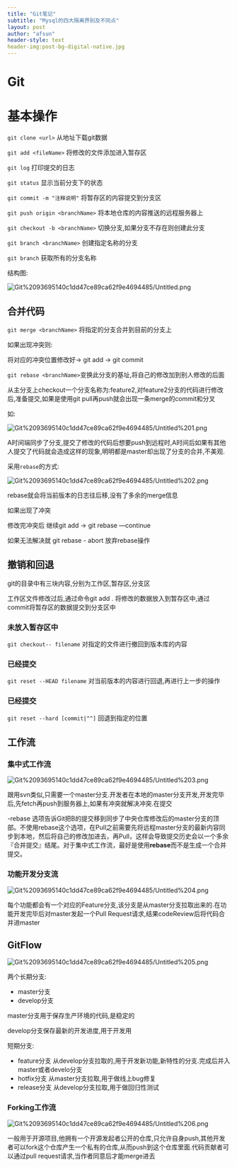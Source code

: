 ```yaml
---
title: "Git笔记"
subtitle: "Mysql的四大隔离界别及不同点"
layout: post
author: "afsun"
header-style: text
header-img:post-bg-digital-native.jpg
---
```

# Git

# 基本操作

`git clone <url>`      从地址下载git数据

`git add <fileName>`  将修改的文件添加进入暂存区

`git log` 打印提交的日志

`git status` 显示当前分支下的状态

`git commit -m "注释说明"`  将暂存区的内容提交到分支区

`git push origin <branchName>` 将本地仓库的内容推送的远程服务器上

`git checkout -b <branchName>`  切换分支,如果分支不存在则创建此分支

`git branch <branchName>` 创建指定名称的分支

`git branch`   获取所有的分支名称

结构图:

![Git%2093695140c1dd47ce89ca62f9e4694485/Untitled.png](http://tuchuansun.oss-cn-hangzhou.aliyuncs.com/typora/202005/09/134500-46636.png)

## 合并代码

`git merge <branchName>` 将指定的分支合并到目前的分支上

如果出现冲突则:

将对应的冲突位置修改好→ git add → git commit 

`git rebase <branchName>`变换此分支的基址,将自己的修改加到别人修改的后面

从主分支上checkout一个分支名称为:feature2,对feature2分支的代码进行修改后,准备提交,如果是使用git pull再push就会出现一条merge的commit和分叉

如:

![Git%2093695140c1dd47ce89ca62f9e4694485/Untitled%201.png](http://tuchuansun.oss-cn-hangzhou.aliyuncs.com/typora/202005/09/134535-791734.png)

A时间端同步了分支,提交了修改的代码后想要push到远程时,A时间后如果有其他人提交了代码就会造成这样的现象,明明都是master却出现了分支的合并,不美观.

采用`rebase`的方式:

![Git%2093695140c1dd47ce89ca62f9e4694485/Untitled%202.png](http://tuchuansun.oss-cn-hangzhou.aliyuncs.com/typora/202005/09/134535-995958.png)

rebase就会将当前版本的日志往后移,没有了多余的merge信息

如果出现了冲突

修改完冲突后 继续git add → git rebase —continue

如果无法解决就 git rebase - abort 放弃rebase操作

## 撤销和回退

git的目录中有三块内容,分别为工作区,暂存区,分支区

工作区文件修改过后,通过命令git add . 将修改的数据放入到暂存区中,通过commit将暂存区的数据提交到分支区中

### 未放入暂存区中

`git checkout-- filename` 对指定的文件进行撤回到版本库的内容

### 已经提交

`git reset --HEAD filename` 对当前版本的内容进行回退,再进行上一步的操作

### 已经提交

`git reset --hard [commit|^^]` 回退到指定的位置

## 工作流

### 集中式工作流
![Git%2093695140c1dd47ce89ca62f9e4694485/Untitled%203.png](http://tuchuansun.oss-cn-hangzhou.aliyuncs.com/typora/202005/09/134609-64281.png)

跟用svn类似,只需要一个master分支.开发者在本地的master分支开发,开发完毕后,先fetch再push到服务器上,如果有冲突就解决冲突.在提交

-rebase 选项告诉Git把B的提交移到同步了中央仓库修改后的master分支的顶部。不使用rebase这个选项，在Pull之前需要先将远程master分支的最新内容同步到本地，然后将自己的修改加进去，再Pull，这样会导致提交历史会以一个多余『合并提交』结尾。对于集中式工作流，最好是使用**rebase**而不是生成一个合并提交。

### 功能开发分支流

 

![Git%2093695140c1dd47ce89ca62f9e4694485/Untitled%204.png](http://tuchuansun.oss-cn-hangzhou.aliyuncs.com/typora/202005/09/134647-572258.png)

每个功能都会有一个对应的Feature分支,该分支是从master分支拉取出来的.在功能开发完毕后对master发起一个Pull Request请求,结果codeReview后将代码合并进master

## GitFlow

![Git%2093695140c1dd47ce89ca62f9e4694485/Untitled%205.png](http://tuchuansun.oss-cn-hangzhou.aliyuncs.com/typora/202005/09/134654-970186.png)

两个长期分支:

- master分支
- develop分支

master分支用于保存生产环境的代码,是稳定的

develop分支保存最新的开发进度,用于开发用

短期分支:

- feature分支  从develop分支拉取的,用于开发新功能,新特性的分支.完成后并入master或者develo分支
- hotfix分支  从master分支拉取,用于做线上bug修复
- release分支 从develop分支拉取,用于做回归性测试

### Forking工作流

![Git%2093695140c1dd47ce89ca62f9e4694485/Untitled%206.png](http://tuchuansun.oss-cn-hangzhou.aliyuncs.com/typora/202005/09/134721-888761.png)

一般用于开源项目,他拥有一个开源发起者公开的仓库,只允许自身push,其他开发者可以fork这个仓库产生一个私有的仓库,从而push到这个仓库里面.代码贡献者可以通过pull request请求,当作者同意后才能merge进去